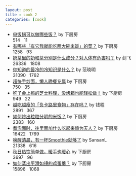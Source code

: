 ```yaml
---
layout: post
title : cook 2
categories: [cook]
---
```


- [电饭锅可以做哪些饭？](https://www.zhihu.com/question/22074687/answer/154790214) by 下厨房
<br><i class="fas fa-thumbs-up"></i> 514&nbsp;&nbsp;<i class="fas fa-comment"></i> 11
- [有哪些「有它我就能吃两大碗米饭」的菜？](https://www.zhihu.com/question/34493177/answer/154316094) by 下厨房
<br><i class="fas fa-thumbs-up"></i> 1258&nbsp;&nbsp;<i class="fas fa-comment"></i> 93
- [奶茶里的奶和茶分别是什么成分？对人体有危害吗？](https://www.zhihu.com/question/20692856/answer/57608090) by 剑飞
<br><i class="fas fa-thumbs-up"></i> 26336&nbsp;&nbsp;<i class="fas fa-comment"></i> 1808
- [你知道的最冷的冷知识是什么？](https://www.zhihu.com/question/51459956/answer/136728046) by 范晓明
<br><i class="fas fa-thumbs-up"></i> 31090&nbsp;&nbsp;<i class="fas fa-comment"></i> 1762
- [超快手炒面，懒人晚餐专属](https://zhuanlan.zhihu.com/p/26151275) by 下厨房
<br><i class="fas fa-thumbs-up"></i> 750&nbsp;&nbsp;<i class="fas fa-comment"></i> 35
- [吃了会上瘾的芝士料理，没烤箱也能轻松做！](https://zhuanlan.zhihu.com/p/26120087) by 下厨房
<br><i class="fas fa-thumbs-up"></i> 949&nbsp;&nbsp;<i class="fas fa-comment"></i> 22
- [越吃越瘦的「负卡路里食物」存在吗？](https://zhuanlan.zhihu.com/p/25845327) by 钱程
<br><i class="fas fa-thumbs-up"></i> 2891&nbsp;&nbsp;<i class="fas fa-comment"></i> 367
- [如何炒出粒粒分明的米饭？](https://zhuanlan.zhihu.com/p/25824115) by 下厨房
<br><i class="fas fa-thumbs-up"></i> 2383&nbsp;&nbsp;<i class="fas fa-comment"></i> 160
- [煮泡面时，往里面加什么吃起来惊为天人？](https://zhuanlan.zhihu.com/p/25531017) by 下厨房
<br><i class="fas fa-thumbs-up"></i> 16422&nbsp;&nbsp;<i class="fas fa-comment"></i> 1769
- [唤醒清晨，有一杯Smoothie就够了](https://zhuanlan.zhihu.com/p/22712443) by SansanL
<br><i class="fas fa-thumbs-up"></i> 21338&nbsp;&nbsp;<i class="fas fa-comment"></i> 616
- [秋日热饮简单做，暖手也暖心](https://zhuanlan.zhihu.com/p/23449052) by 下厨房
<br><i class="fas fa-thumbs-up"></i> 3697&nbsp;&nbsp;<i class="fas fa-comment"></i> 96
- [如何蒸出平滑如镜的鸡蛋羹？](https://zhuanlan.zhihu.com/p/24230138) by 下厨房
<br><i class="fas fa-thumbs-up"></i> 15896&nbsp;&nbsp;<i class="fas fa-comment"></i> 1068

